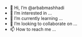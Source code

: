 - 👋 Hi, I’m @arbabmashhadi
- 👀 I’m interested in ...
- 🌱 I’m currently learning ...
- 💞️ I’m looking to collaborate on ...
- 📫 How to reach me ...

<!---
arbabmashhadi/arbabmashhadi is a ✨ special ✨ repository because its `README.md` (this file) appears on your GitHub profile.
You can click the Preview link to take a look at your changes.
--->
